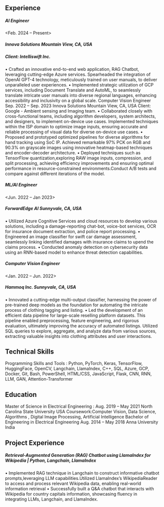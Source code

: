 ## Experience
##### AI Engineer 
<Feb. 2024 – Present>
##### Innova Solutions Mountain View, CA, USA
##### Client: Intelliswift Inc.
• Crafted an innovative end-to-end web application, RAG Chatbot, leveraging cutting-edge Azure services. Spearheaded the
integration of OpenAI GPT-4 technology, meticulously trained on user manuals, to deliver unparalleled user experiences.
• Implemented strategic utilization of GCP services, including Document Translate and AutoML, to seamlessly translate
intricate user manuals into diverse regional languages, enhancing accessibility and inclusivity on a global scale.
Computer Vision Engineer Sep. 2022 – Sep. 2023
Innova Solutions Mountain View, CA, USA
Client: Google - Ambient sensing and Imaging team.
• Collaborated closely with cross-functional teams, including algorithm developers, system architects, and designers, to implement
on-device use cases. Implemented techniques within the ISP domain to optimize image inputs, ensuring accurate
and reliable processing of visual data for diverse on-device use cases.
• Proposed and prototyped optimized pipelines for diverse algorithms for hand tracking using SoC IP. Achieved remarkable
97% PCK on RGB and 90.3% on grayscale images using innovative heatmap-based techniques and encoder-decoder
architecture.
• Deployed techniques such as TensorFlow quantization,exploring RAW image inputs, compression, and split processing,
achieving efficiency improvements and ensuring optimal performance in resource-constrained environments.Conduct A/B
tests and compare against different iterations of the model.
##### ML/AI Engineer 
<Jun. 2022 – Jan 2023>
##### ForwardEdge AI Sunnyvale, CA, USA
• Utilized Azure Cognitive Services and cloud resources to develop various solutions, including a damage-reporting chat-bot,
voice-bot services, OCR for insurance document extraction, and police report processing.
• Engineered an image classifier for swift car damage assessment, seamlessly linking identified damages with insurance
claims to upend the claims process.
• Conducted anomaly detection on cybersecurity data using an RNN-based model to enhance threat detection capabilities.
##### Computer Vision Engineer 
<Jan. 2022 – Jun. 2022>
##### Hammoq Inc. Sunnyvale, CA, USA
• Innovated a cutting-edge multi-output classifier, harnessing the power of pre-trained deep models as the foundation for
automating the intricate process of clothing tagging and listing.
• Led the development of an efficient data pipeline for large-scale reselling platform datasets. This pipeline enabled preprocessing,
feature engineering, and rigorous evaluation, ultimately improving the accuracy of automated listings. Utilized
SQL queries to explore, aggregate, and analyze data from various sources, extracting valuable insights into clothing attributes
and user interactions.
## Technical Skills
Programming Skills and Tools : Python, PyTorch, Keras, TensorFlow, HuggingFace, OpenCV, Langchain, LlamaIndex, C++,
SQL, Azure, GCP, Docker, Git, Bash, PowerShell, HTML/CSS, JavaScript, Flask, CNN, RNN, LLM, GAN, Attention-Transformer
## Education
Master of Science in Electrical Engineering : Aug. 2019 – May 2021
North Carolina State University USA
Coursework:Computer Vision, Data Science, Algorithms , Digital Image Processing, Artificial Intelligence
Bachelor of Engineering in Electrical Engineering Aug. 2014 – May 2018
Anna University India
## Project Experience
##### Retrieval-Augmented Generation (RAG) Chatbot using LlamaIndex for Wikipedia | Python, Langchain, LlamaIndex
• Implemented RAG technique in Langchain to construct informative chatbot prompts,leveraging LLM capabilities.Utilized
LlamaIndex’s WikipediaReader to access and process relevant Wikipedia data, enabling real-world information retrieval
• Successfully built a Q&A chatbot that interacts with Wikipedia for country capitals information, showcasing fluency in
integrating LLMs, Langchain, and LlamaIndex.
